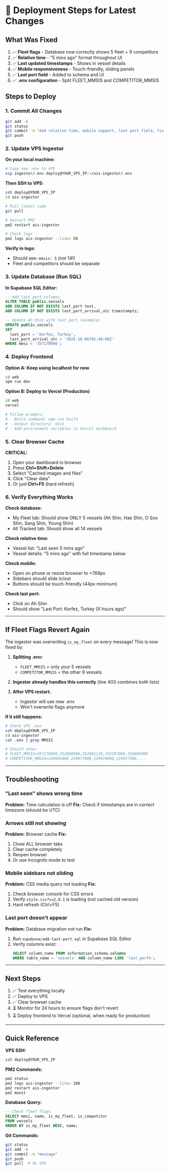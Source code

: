 # 🚀 Deployment Steps for Latest Changes

## What Was Fixed

1. ✅ **Fleet flags** - Database now correctly shows 5 fleet + 9 competitors
2. ✅ **Relative time** - "5 mins ago" format throughout UI
3. ✅ **Last updated timestamps** - Shows in vessel details
4. ✅ **Mobile responsiveness** - Touch-friendly, sliding panels
5. ✅ **Last port field** - Added to schema and UI
6. ✅ **.env configuration** - Split FLEET_MMSIS and COMPETITOR_MMSIS

## Steps to Deploy

### 1. Commit All Changes

```bash
git add -A
git status
git commit -m "Add relative time, mobile support, last port field, fix fleet flags"
git push
```

### 2. Update VPS Ingestor

**On your local machine:**
```bash
# Copy new .env to VPS
scp ingestor/.env deploy@YOUR_VPS_IP:~/ais-ingestor/.env
```

**Then SSH to VPS:**
```bash
ssh deploy@YOUR_VPS_IP
cd ais-ingestor

# Pull latest code
git pull

# Restart PM2
pm2 restart ais-ingestor

# Check logs
pm2 logs ais-ingestor --lines 50
```

**Verify in logs:**
- Should see: `mmsis: 5` (not 14!)
- Fleet and competitors should be separate

### 3. Update Database (Run SQL)

**In Supabase SQL Editor:**

```sql
-- Add last_port columns
ALTER TABLE public.vessels
ADD COLUMN IF NOT EXISTS last_port text,
ADD COLUMN IF NOT EXISTS last_port_arrival_utc timestamptz;

-- Update Ah Shin with last port (example)
UPDATE public.vessels
SET
  last_port = 'Korfez, Turkey',
  last_port_arrival_utc = '2025-10-06T05:46:00Z'
WHERE mmsi = '357170000';
```

### 4. Deploy Frontend

**Option A: Keep using localhost for now**
```bash
cd web
npm run dev
```

**Option B: Deploy to Vercel (Production)**
```bash
cd web
vercel

# Follow prompts:
# - Build command: npm run build
# - Output directory: dist
# - Add environment variables in Vercel dashboard
```

### 5. Clear Browser Cache

**CRITICAL:**
1. Open your dashboard in browser
2. Press **Ctrl+Shift+Delete**
3. Select "Cached images and files"
4. Click "Clear data"
5. Or just **Ctrl+F5** (hard refresh)

### 6. Verify Everything Works

**Check database:**
- My Fleet tab: Should show ONLY 5 vessels (Ah Shin, Hae Shin, O Soo Shin, Sang Shin, Young Shin)
- All Tracked tab: Should show all 14 vessels

**Check relative time:**
- Vessel list: "Last seen 5 mins ago"
- Vessel details: "5 mins ago" with full timestamp below

**Check mobile:**
- Open on phone or resize browser to <768px
- Sidebars should slide in/out
- Buttons should be touch-friendly (44px minimum)

**Check last port:**
- Click on Ah Shin
- Should show "Last Port: Korfez, Turkey (X hours ago)"

---

## If Fleet Flags Revert Again

The ingestor was overwriting `is_my_fleet` on every message! This is now fixed by:

1. **Splitting .env:**
   - `FLEET_MMSIS` = only your 5 vessels
   - `COMPETITOR_MMSIS` = the other 9 vessels

2. **Ingestor already handles this correctly** (line 403 combines both lists)

3. **After VPS restart:**
   - Ingestor will use new .env
   - Won't overwrite flags anymore

**If it still happens:**
```bash
# Check VPS .env
ssh deploy@YOUR_VPS_IP
cd ais-ingestor
cat .env | grep MMSIS

# Should show:
# FLEET_MMSIS=357170000,352808000,352001129,355297000,356005000
# COMPETITOR_MMSIS=249901000,229077000,229076000,219927000,...
```

---

## Troubleshooting

### "Last seen" shows wrong time

**Problem:** Time calculation is off
**Fix:** Check if timestamps are in correct timezone (should be UTC)

### Arrows still not showing

**Problem:** Browser cache
**Fix:**
1. Close ALL browser tabs
2. Clear cache completely
3. Reopen browser
4. Or use Incognito mode to test

### Mobile sidebars not sliding

**Problem:** CSS media query not loading
**Fix:**
1. Check browser console for CSS errors
2. Verify `style.css?v=2.0.1` is loading (not cached old version)
3. Hard refresh (Ctrl+F5)

### Last port doesn't appear

**Problem:** Database migration not run
**Fix:**
1. Run `supabase/add-last-port.sql` in Supabase SQL Editor
2. Verify columns exist:
   ```sql
   SELECT column_name FROM information_schema.columns
   WHERE table_name = 'vessels' AND column_name LIKE 'last_port%';
   ```

---

## Next Steps

1. ✅ Test everything locally
2. ✅ Deploy to VPS
3. ✅ Clear browser cache
4. ⏳ Monitor for 24 hours to ensure flags don't revert
5. ⏳ Deploy frontend to Vercel (optional, when ready for production)

---

## Quick Reference

**VPS SSH:**
```bash
ssh deploy@YOUR_VPS_IP
```

**PM2 Commands:**
```bash
pm2 status
pm2 logs ais-ingestor --lines 100
pm2 restart ais-ingestor
pm2 monit
```

**Database Query:**
```sql
-- Check fleet flags
SELECT mmsi, name, is_my_fleet, is_competitor
FROM vessels
ORDER BY is_my_fleet DESC, name;
```

**Git Commands:**
```bash
git status
git add -A
git commit -m "message"
git push
git pull  # On VPS
```

